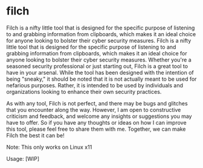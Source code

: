 # filch
Filch is a nifty little tool that is designed for the specific purpose of listening to and grabbing information from clipboards, which makes it an ideal choice for anyone looking to bolster their cyber security measures. Filch is a nifty little tool that is designed for the specific purpose of listening to and grabbing information from clipboards, which makes it an ideal choice for anyone looking to bolster their cyber security measures. Whether you're a seasoned security professional or just starting out, Filch is a great tool to have in your arsenal. While the tool has been designed with the intention of being "sneaky," it should be noted that it is not actually meant to be used for nefarious purposes. Rather, it is intended to be used by individuals and organizations looking to enhance their own security practices.

As with any tool, Filch is not perfect, and there may be bugs and glitches that you encounter along the way. However, I am open to constructive criticism and feedback, and welcome any insights or suggestions you may have to offer. So if you have any thoughts or ideas on how I can improve this tool, please feel free to share them with me. Together, we can make Filch the best it can be!

Note: This only works on Linux x11

Usage: [WIP]

